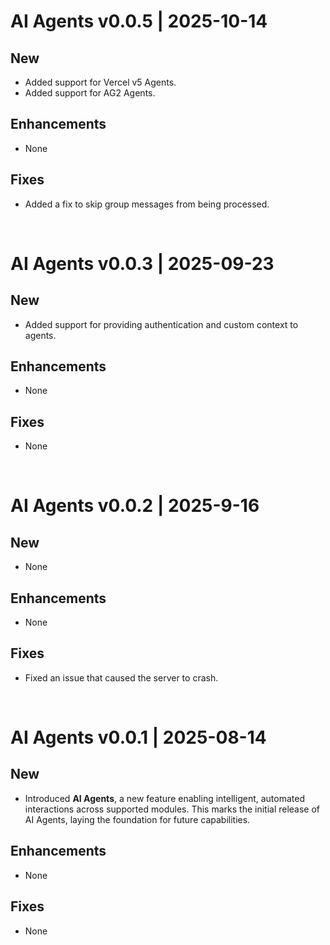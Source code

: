 # AI Agents v0.0.5 | 2025-10-14

## New
-  Added support for Vercel v5 Agents.
-  Added support for AG2 Agents.

## Enhancements

-  None

## Fixes

-  Added a fix to skip group messages from being processed.
   
<br/>

# AI Agents v0.0.3 | 2025-09-23

## New
-  Added support for providing authentication and custom context to agents.

## Enhancements

-  None

## Fixes

-  None
   
<br/>

# AI Agents v0.0.2 | 2025-9-16

## New
-  None

## Enhancements

-  None

## Fixes

-  Fixed an issue that caused the server to crash.
   
<br/>

# AI Agents v0.0.1 | 2025-08-14

## New
- Introduced **AI Agents**, a new feature enabling intelligent, automated interactions across supported modules. This marks the initial release of AI Agents, laying the foundation for future capabilities.


## Enhancements

-  None

## Fixes

-  None
   
<br/>